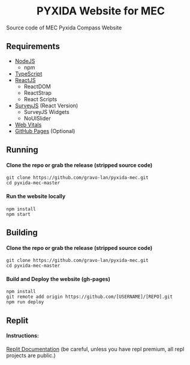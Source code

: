 <h1 align="center">PYXIDA Website for MEC</h1>

Source code of MEC Pyxida Compass Website
## Requirements
- [NodeJS](https://nodejs.org/en/)
  - npm
- [TypeScript](https://www.typescriptlang.org/)
- [ReactJS](https://reactjs.org/)
  - ReactDOM
  - ReactStrap
  - React Scripts
- [SurveyJS](https://surveyjs.io/) (React Version)
  - SurveyJS Widgets
  - NoUISlider
- [Web Vitals](https://web.dev/vitals/)
- [GitHub Pages](https://pages.github.com/) (Optional)

## Running
#### Clone the repo or grab the release (stripped source code)
```shell
git clone https://github.com/gravo-lan/pyxida-mec.git
cd pyxida-mec-master
```
#### Run the website locally
```shell
npm install
npm start
```
## Building
#### Clone the repo or grab the release (stripped source code)
```shell
git clone https://github.com/gravo-lan/pyxida-mec.git
cd pyxida-mec-master
```

#### Build and Deploy the website (gh-pages)
```shell
npm install
git remote add origin https://github.com/[USERNAME]/[REPO].git
npm run deploy
```

## Replit
#### Instructions: ####
[Replit Documentation](https://docs.replit.com/category/using-git-on-replit) (be careful, unless you have repl premium, all repl projects are public.)
